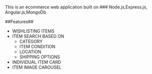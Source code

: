 This is an ecommerce web application built on ###
Node.js,Express.js, Angular.js,MongoDb 

##Features##
- WISHLISTING ITEMS
- ITEM SEARCH BASED ON
    - CATEGORY
    - ITEM CONDITION
    - LOCATION
    - SHIPPING OPTIONS
- INDIVIDUAL ITEM CARD
- ITEM IMAGE CAROUSEL
  
      
